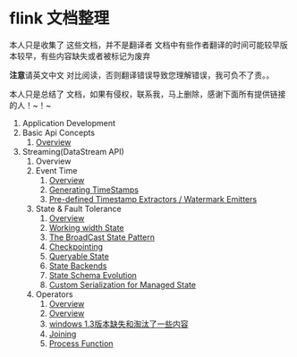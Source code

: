 # flink 文档整理
本人只是收集了 这些文档，并不是翻译者
文档中有些作者翻译的时间可能较早版本较早，有些内容缺失或者被标记为废弃

**注意**请英文中文 对比阅读，否则翻译错误导致您理解错误，我可负不了责。。

本人只是总结了 文档，如果有侵权，联系我，马上删除，感谢下面所有提供链接的人！~！~

1. Application Development
2. Basic Api Concepts
    1. [Overview](./basicApIConcepts/Overview.md)
3. Streaming(DataStream API)
    1. Overview
    2. Event Time
        1. [Overview](https://www.jianshu.com/p/68ab40c7f347)
        2. [Generating TimeStamps](https://www.jianshu.com/p/8c4a1861e49f)
        3. [Pre-defined Timestamp Extractors / Watermark Emitters](https://www.jianshu.com/p/00bb57459ef4)
    3. State & Fault Tolerance
        1. [Overview](https://www.jianshu.com/p/9a53c1792c4a)
        2. [Working width State](https://www.jianshu.com/p/14c6f0e70efc)
        3. [The BroadCast State Pattern](https://www.jianshu.com/p/e475504480f9)
        4. [Checkpointing](https://www.jianshu.com/p/e475504480f9)
        5. [Queryable State]()
        6. [State Backends](https://www.jianshu.com/p/9fac80afff2c)
        7. [State Schema Evolution]()
        8. [Custom Serialization for Managed State]()
    4. Operators
        1. [Overview](https://www.jianshu.com/p/ea80d15e9b5e)
        1. [Overview](https://www.jianshu.com/p/f13e860cafbe)
        2. [windows 1.3版本缺失和淘汰了一些内容](https://www.jianshu.com/p/a883262241ef)
        3. [Joining]()
        4. [Process Function](https://www.jianshu.com/p/fbcb7cf7f863)

